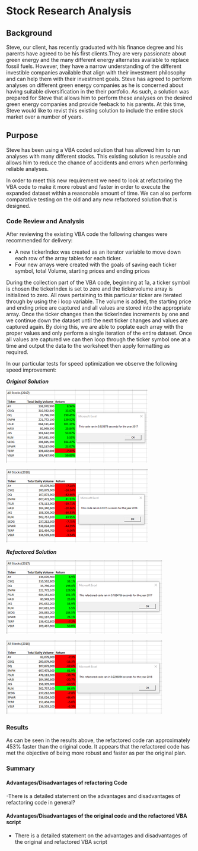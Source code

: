 
# Stock Research Analysis

## Background
Steve, our client, has recently graduated with his finance degree and his parents have agreed to be his first clients.They are very passionate about green energy and the many different energy alternates available to replace fossil fuels. However, they have a narrow understanding of the different investible companies available that align with their investment philosophy and can help them with their investment goals. Steve has agreed to perform analyses on different green energy companies as he is concerned about having suitable diversification in the their portfolio. As such, a solution was prepared for Steve that allows him to perform these analyses on the desired green energy companies and provide feeback to his parents. At this time, Steve would like to revist this existing solution to include the entire stock market over a number of years.

## Purpose
Steve has been using a VBA coded solution that has allowed him to run analyses with many different stocks. This existing solution is reusable and allows him to reduce the chance of accidents and errors when performing reliable analyses.

In order to meet this new requirement we need to look at refactoring the VBA code to make it more robust and faster in order to execute the expanded dataset within a reasonable amount of time. We can also perform comparative testing on the old and any new refactored solution that is designed.

### Code Review and Analysis

After reviewing the existing VBA code the following changes were recommended for delivery:

- A new tickerIndex was created as an iterator variable to move down each row of the array tables for each ticker.
- Four new arrays were created with the goals of saving each ticker symbol, total Volume, starting prices and ending prices
  
During the collection part of the VBA code, beginning at 1a, a ticker symbol is chosen the tickerIndex is set to zero and the tickervolume array is initialized to zero. All rows pertaining to this particular ticker are iterated through by using the i loop variable. The volume is added, the starting price and ending price are captured and all values are stored into the appropriate array. Once the ticker changes then the tickerIndex increments by one and we continue down the dataset until the next ticker changes and values are captured again. By doing this, we are able to poplate each array with the proper values and only perform a single iteration of the entire dataset. Once all values are captured we can then loop through the ticker symbol one at a time and output the data to the worksheet then apply formatting as required.

In our particular tests for speed optimization we observe the following speed improvement:

_**Original Solution**_

![Original 2017 Results](Resources/VBA_Challenge_old_2017.png)

![Original 2018 Results](Resources/VBA_Challenge_old_2018.png)

_**Refactored Solution**_

![Refactored 2017 Results](Resources/VBA_Challenge_2017.png)

![Refactored 2018 Results](Resources/VBA_Challenge_2018.png)

### Results 
As can be seen in the results above, the refactored code ran approximately 453% faster than the original code. It appears that the refactored code has met the objective of being more robust and faster as per the original plan.


### Summary

#### Advantages/Disadvantages of refactoring Code

-There is a detailed statement on the advantages and disadvantages of refactoring code in general?

#### Advantages/Disadvantages of the original code and the refactored VBA script

- There is a detailed statement on the advantages and disadvantages of the original and refactored VBA script